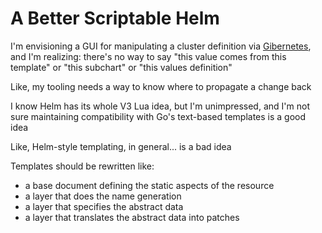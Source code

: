 # A Better Scriptable Helm

I'm envisioning a GUI for manipulating a cluster definition via [Gibernetes](1ymee-cerd3-0nbgv-9chjh-n9ycj), and I'm realizing: there's no way to say "this value comes from this template" or "this subchart" or "this values definition"

Like, my tooling needs a way to know where to propagate a change back

I know Helm has its whole V3 Lua idea, but I'm unimpressed, and I'm not sure maintaining compatibility with Go's text-based templates is a good idea

Like, Helm-style templating, in general... is a bad idea

Templates should be rewritten like:

- a base document defining the static aspects of the resource
- a layer that does the name generation
- a layer that specifies the abstract data
- a layer that translates the abstract data into patches
